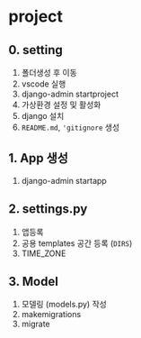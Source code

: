 # project

## 0. setting

1. 폴더생성 후 이동
2. vscode 실행
3. django-admin startproject
4. 가상환경 설정 및 활성화
5. django 설치
6. `README.md`, `'gitignore` 생성


## 1. App 생성

1. django-admin startapp

## 2. settings.py

1. 앱등록
2. 공용 templates 공간 등록 (`DIRS`)
3. TIME_ZONE

## 3. Model

1. 모델링 (models.py) 작성
2. makemigrations
3. migrate